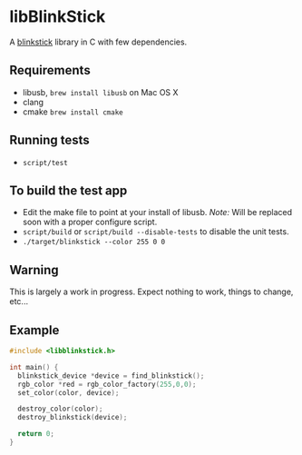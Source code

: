 libBlinkStick
=============

A [blinkstick](http://www.blinkstick.com/) library in C with few dependencies.

## Requirements
- libusb, ```brew install libusb``` on Mac OS X
- clang
- cmake ```brew install cmake```

## Running tests
- ```script/test```

## To build the test app
- Edit the make file to point at your install of libusb. *Note:* Will be replaced soon with a proper configure script.
- ```script/build``` or ```script/build --disable-tests``` to disable the unit tests.
- ```./target/blinkstick --color 255 0 0```

## Warning
This is largely a work in progress. Expect nothing to work, things to change, etc...

## Example

```C
#include <libblinkstick.h>

int main() {
  blinkstick_device *device = find_blinkstick();
  rgb_color *red = rgb_color_factory(255,0,0);
  set_color(color, device);

  destroy_color(color);
  destroy_blinkstick(device);

  return 0;
}
```
